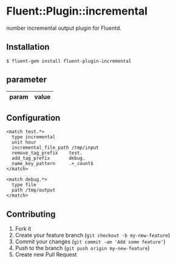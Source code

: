 # Fluent::Plugin::incremental

number incremental output plugin for Fluentd.

## Installation

    $ fluent-gem install fluent-plugin-incremental

## parameter

param    |   value
--------|------


## Configuration

	<match test.*>
	  type incremental
	  unit hour
	  incremental_file_path /tmp/input
	  remove_tag_prefix    test.
	  add_tag_prefix       debug.
	  name_key_pattern     .+_count$
	</match>
	
	<match debug.*>
	  type file
	  path /tmp/output
	</match>

## Contributing

1. Fork it
2. Create your feature branch (`git checkout -b my-new-feature`)
3. Commit your changes (`git commit -am 'Add some feature'`)
4. Push to the branch (`git push origin my-new-feature`)
5. Create new Pull Request
